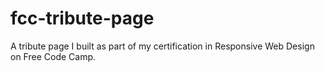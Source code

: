 # fcc-tribute-page
A tribute page I built as part of my certification in Responsive Web Design on Free Code Camp.
